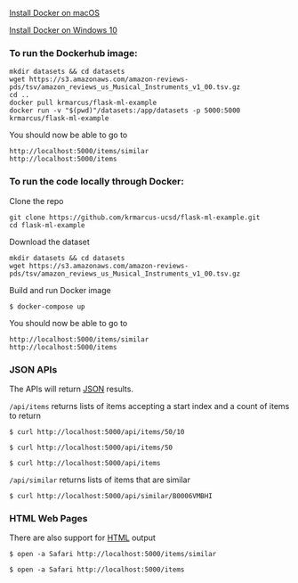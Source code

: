 [Install Docker on macOS](https://runnable.com/docker/install-docker-on-macos)

[Install Docker on Windows 10](https://runnable.com/docker/install-docker-on-windows-10)

### To run the Dockerhub image:

```
mkdir datasets && cd datasets
wget https://s3.amazonaws.com/amazon-reviews-pds/tsv/amazon_reviews_us_Musical_Instruments_v1_00.tsv.gz
cd ..
docker pull krmarcus/flask-ml-example
docker run -v "$(pwd)"/datasets:/app/datasets -p 5000:5000 krmarcus/flask-ml-example
```

You should now be able to go to

```
http://localhost:5000/items/similar
http://localhost:5000/items
```

### To run the code locally through Docker:

Clone the repo

```
git clone https://github.com/krmarcus-ucsd/flask-ml-example.git
cd flask-ml-example
```

Download the dataset

```
mkdir datasets && cd datasets
wget https://s3.amazonaws.com/amazon-reviews-pds/tsv/amazon_reviews_us_Musical_Instruments_v1_00.tsv.gz
```

Build and run Docker image

``
$ docker-compose up
``

You should now be able to go to

```
http://localhost:5000/items/similar
http://localhost:5000/items
```

### JSON APIs

The APIs will return [JSON](https://www.w3schools.com/whatis/whatis_json.asp) results.

``/api/items`` returns lists of items accepting a start index and a count of items to return

```
$ curl http://localhost:5000/api/items/50/10

$ curl http://localhost:5000/api/items/50

$ curl http://localhost:5000/api/items
```

``/api/similar`` returns lists of items that are similar

```
$ curl http://localhost:5000/api/similar/B0006VMBHI
```

### HTML Web Pages

There are also support for [HTML](https://www.w3schools.com/whatis/whatis_html.asp) output

```
$ open -a Safari http://localhost:5000/items/similar

$ open -a Safari http://localhost:5000/items
```
